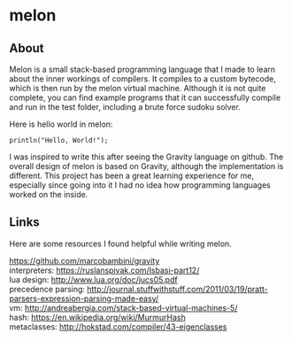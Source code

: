 # melon

## About
Melon is a small stack-based programming language that I made to learn about the inner workings of compilers. It compiles to a custom bytecode, which is then run by the melon virtual machine. Although it is not quite complete, you can find example programs that it can successfully 
compile and run in the test folder, including a brute force sudoku solver.

Here is hello world in melon:
```
println("Hello, World!");
```

I was inspired to write this after seeing the Gravity language on github. The overall design of melon is based on Gravity, although the
implementation is different. This project has been a great learning experience for me, especially since going into it I had no idea
how programming languages worked on the inside.

## Links
Here are some resources I found helpful while writing melon.

https://github.com/marcobambini/gravity <br />
interpreters: https://ruslanspivak.com/lsbasi-part12/ <br />
lua design: http://www.lua.org/doc/jucs05.pdf <br />
precedence parsing: http://journal.stuffwithstuff.com/2011/03/19/pratt-parsers-expression-parsing-made-easy/ <br />
vm: http://andreabergia.com/stack-based-virtual-machines-5/ <br />
hash: https://en.wikipedia.org/wiki/MurmurHash <br />
metaclasses: http://hokstad.com/compiler/43-eigenclasses <br />
